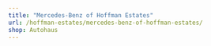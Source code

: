 ```yaml
---
title: "Mercedes-Benz of Hoffman Estates"
url: /hoffman-estates/mercedes-benz-of-hoffman-estates/
shop: Autohaus
---
```

